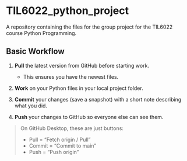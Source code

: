 # TIL6022_python_project
A repository containing the files for the group project for the TIL6022 course Python Programming.


## Basic Workflow 

1. **Pull** the latest version from GitHub before starting work.  
   - This ensures you have the newest files.  

2. **Work** on your Python files in your local project folder.  

3. **Commit** your changes (save a snapshot) with a short note describing what you did.  

4. **Push** your changes to GitHub so everyone else can see them.  

> On GitHub Desktop, these are just buttons:  
> - Pull = “Fetch origin / Pull”  
> - Commit = “Commit to main”  
> - Push = “Push origin”


